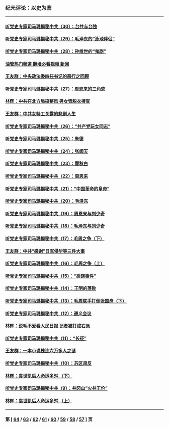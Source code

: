 ### 纪元评论：以史为鉴
---
#### [听党史专家司马璐揭秘中共（30）：台共与台独](../../pages/nsc1028/n13859351.md?11050330) 
#### [听党史专家司马璐揭秘中共（29）：毛泽东的“泳池伴侣”](../../pages/nsc1028/n13858477.md?11050330) 
#### [听党史专家司马璐揭秘中共（28）：孙维世的“鬼剧”](../../pages/nsc1028/n13856891.md?11050330) 
#### [油管热门频道 翻墙必看视频 新闻](ok?11050330)
#### [王友群：中央政法委四任书记的恶行之回顾](../../pages/nsc1028/n13855519.md?11050330) 
#### [听党史专家司马璐揭秘中共（27）：周恩来的三角恋](../../pages/nsc1028/n13855636.md?11050330) 
#### [林辉：中共在北方局搞整风 男女皆脱衣搜查](../../pages/nsc1028/n13855473.md?11050330) 
#### [王友群：中共女特工关露的悲剧人生](../../pages/nsc1028/n13855019.md?11050330) 
#### [听党史专家司马璐揭秘中共（26）：“共产党玩女同志”](../../pages/nsc1028/n13854553.md?11050330) 
#### [听党史专家司马璐揭秘中共（25）：朱德](../../pages/nsc1028/n13853823.md?11050330) 
#### [听党史专家司马璐揭秘中共（24）：张闻天](../../pages/nsc1028/n13852852.md?11050330) 
#### [听党史专家司马璐揭秘中共（23）：瞿秋白](../../pages/nsc1028/n13852353.md?11050330) 
#### [听党史专家司马璐揭秘中共（22）：周恩来](../../pages/nsc1028/n13851190.md?11050330) 
#### [听党史专家司马璐揭秘中共（21）：“中国革命的皇帝”](../../pages/nsc1028/n13850794.md?11050330) 
#### [听党史专家司马璐揭秘中共（20）：毛泽东](../../pages/nsc1028/n13850194.md?11050330) 
#### [听党史专家司马璐揭秘中共（19）：周恩来与刘少奇](../../pages/nsc1028/n13849324.md?11050330) 
#### [听党史专家司马璐揭秘中共（18）：毛泽东与刘少奇](../../pages/nsc1028/n13847834.md?11050330) 
#### [听党史专家司马璐揭秘中共（17）：毛周之争（下）](../../pages/nsc1028/n13842967.md?11050330) 
#### [王友群：中共“感谢”日军侵华等三件大事](../../pages/nsc1028/n13842025.md?11050330) 
#### [听党史专家司马璐揭秘中共（16）：毛周之争（上）](../../pages/nsc1028/n13842192.md?11050330) 
#### [听党史专家司马璐揭秘中共（15）：“高饶事件”](../../pages/nsc1028/n13841710.md?11050330) 
#### [听党史专家司马璐揭秘中共（14）：王明的落败](../../pages/nsc1028/n13841263.md?11050330) 
#### [听党史专家司马璐揭秘中共（13）：毛周联手打倒张国焘（下）](../../pages/nsc1028/n13840885.md?11050330) 
#### [听党史专家司马璐揭秘中共（12）：遵义会议](../../pages/nsc1028/n13839111.md?11050330) 
#### [林辉：说毛不爱看人民日报 记者被打成右派](../../pages/nsc1028/n13838921.md?11050330) 
#### [听党史专家司马璐揭秘中共（11）：“长征”](../../pages/nsc1028/n13838284.md?11050330) 
#### [王友群：一本小说株连六万多人之谜](../../pages/nsc1028/n13837520.md?11050330) 
#### [听党史专家司马璐揭秘中共（10）：苏区肃反](../../pages/nsc1028/n13837427.md?11050330) 
#### [林辉：袁世凯后人命运多舛 （下）](../../pages/nsc1028/n13837104.md?11050330) 
#### [听党史专家司马璐揭秘中共（9）：井冈山“火并王伦”](../../pages/nsc1028/n13836688.md?11050330) 
#### [林辉：袁世凯后人命运多舛 （上）](../../pages/nsc1028/n13836356.md?11050330) 

---
#### 第 [ [64](./64.md?11050330) / [63](./63.md?11050330) / [62](./62.md?11050330) / [61](./61.md?11050330) / [60](./60.md?11050330) / [59](./59.md?11050330) / [58](./58.md?11050330) / [57](./57.md?11050330) ] 页
